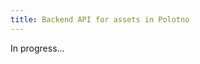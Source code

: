 ```yaml
---
title: Backend API for assets in Polotno
---
```


In progress...

<!-- ## How to replace default server API of Polotno to our own backend? -->
